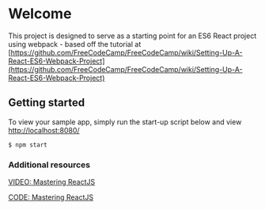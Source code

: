 # Welcome
This project is designed to serve as a starting point for an ES6 React project using webpack - based off the tutorial at [https://github.com/FreeCodeCamp/FreeCodeCamp/wiki/Setting-Up-A-React-ES6-Webpack-Project](https://github.com/FreeCodeCamp/FreeCodeCamp/wiki/Setting-Up-A-React-ES6-Webpack-Project)

## Getting started
To view your sample app, simply run the start-up script below and view [http://localhost:8080/](http://localhost:8080/)

    $ npm start

### Additional resources
[VIDEO: Mastering ReactJS](https://www.safaribooksonline.com/library/view/mastering-reactjs/9781785288784/)

[CODE: Mastering ReactJS](https://github.com/hojberg/mastering-react)
